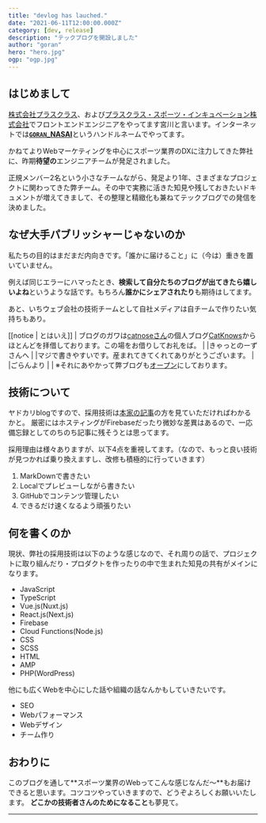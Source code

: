 ```yaml
---
title: "devlog has lauched."
date: "2021-06-11T12:00:00.000Z"
category: [dev, release]
description: "テックブログを開設しました"
author: "goran"
hero: "hero.jpg"
ogp: "ogp.jpg"
---
```


## はじめまして
[株式会社プラスクラス](https://plus-class.co.jp/)、および[プラスクラス・スポーツ・インキュベーション株式会社](https://plusclass-sports-incubation.co.jp/)でフロントエンドエンジニアをやってます宮川と言います。インターネットでは[**`GORAN`_NASAI**](https://goran-nasai.com/)というハンドルネームでやってます。

かねてよりWebマーケティングを中心にスポーツ業界のDXに注力してきた弊社に、昨期**待望の**エンジニアチームが発足されました。

正規メンバー2名という小さなチームながら、発足より1年、さまざまなプロジェクトに関わってきた弊チーム。その中で実務に活きた知見や残しておきたいドキュメントが増えてきまして、その整理と精緻化も兼ねてテックブログでの発信を決めました。

## なぜ大手パブリッシャーじゃないのか
私たちの目的はまだまだ内向きです。「誰かに届けること」に（今は）重きを置いていません。

例えば同じエラーにハマったとき、**検索して自分たちのブログが出てきたら嬉しいよね**というような話です。もちろん**誰かにシェアされたり**も期待はしてます。

あと、いちウェブ会社の技術チームとして自社メディアは自チームで作りたい気持ちもあり。

[[notice | とはいえ]]
| ブログのガワは[catnoseさん](https://twitter.com/catnose99)の個人ブログ[CatKnows](https://catnose99.com/)からほとんどを拝借しております。この場をお借りしてお礼をば。
|
|きゃっとのーずさんへ
|
|マジで書きやすいです。産まれてきてくれてありがとうございます。
|
|ごらんより
|
| ※それにあやかって弊ブログも[オープン](https://github.com/plusclass/devlog)にしております。

## 技術について
ヤドカリblogですので、採用技術は[本家の記事](https://catnose99.com/blazing-fast-writing/)の方を見ていただければわかるかと。
厳密にはホスティングがFirebaseだったり微妙な差異はあるので、一応備忘録としてのちのち記事に残そうとは思ってます。

採用理由は様々ありますが、以下4点を重視してます。（なので、もっと良い技術が見つかれば乗り換えますし、改修も積極的に行っていきます）
1. MarkDownで書きたい
2. Localでプレビューしながら書きたい
3. GitHubでコンテンツ管理したい
4. できるだけ速くなるよう頑張りたい

## 何を書くのか
現状、弊社の採用技術は以下のような感じなので、それ周りの話で、プロジェクトに取り組んだり・プロダクトを作ったりの中で生まれた知見の共有がメインになります。
- JavaScript
- TypeScript
- Vue.js(Nuxt.js)
- React.js(Next.js)
- Firebase
- Cloud Functions(Node.js)
- CSS
- SCSS
- HTML
- AMP
- PHP(WordPress)

他にも広くWebを中心にした話や組織の話なんかもしていきたいです。
- SEO
- Webパフォーマンス
- Webデザイン
- チーム作り

## おわりに
このブログを通して**スポーツ業界のWebってこんな感じなんだ〜**もお届けできると思います。コツコツやっていきますので、どうぞよろしくお願いいたします。
**どこかの技術者さんのためになること**も夢見て。

---